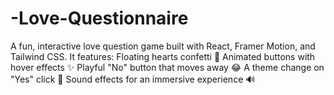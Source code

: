 # -Love-Questionnaire
A fun, interactive love question game built with React, Framer Motion, and Tailwind CSS. It features:  Floating hearts confetti 🎈 Animated buttons with hover effects ✨ Playful "No" button that moves away 😂 A theme change on "Yes" click 🎨 Sound effects for an immersive experience 🔊
